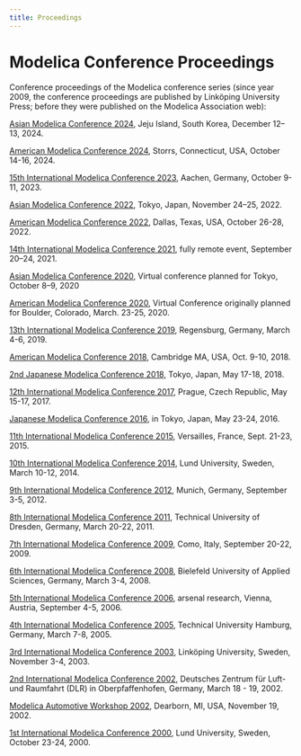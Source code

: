 ```yaml
---
title: Proceedings
---
```


# Modelica Conference Proceedings

Conference proceedings of the Modelica conference series (since year 2009, the conference proceedings are published by Linköping University Press; before they were published on the Modelica Association web):

[Asian Modelica Conference 2024](https://modelica.org/events/asian2024/), Jeju Island, South Korea, December 12–13, 2024.

[American Modelica Conference 2024](https://modelica.org/events/american2024/), Storrs, Connecticut, USA, October 14-16, 2024.

[15th International Modelica Conference 2023](https://2023.international.conference.modelica.org/), Aachen, Germany, October 9-11, 2023.

[Asian Modelica Conference 2022](https://2022.asian.conference.modelica.org/), Tokyo, Japan, November 24–25, 2022.

[American Modelica Conference 2022](https://2022.american.conference.modelica.org/), Dallas, Texas, USA, October 26-28, 2022.

[14th International Modelica Conference 2021](https://2021.international.conference.modelica.org/), fully remote event, September 20–24, 2021.

[Asian Modelica Conference 2020](https://2020.asian.conference.modelica.org/), Virtual conference planned for Tokyo, October 8–9, 2020

[American Modelica Conference 2020](https://2020.american.conference.modelica.org/), Virtual Conference originally planned for Boulder, Colorado, March. 23-25, 2020.

[13th International Modelica Conference 2019](https://2019.international.conference.modelica.org/), Regensburg, Germany, March 4-6, 2019.

[American Modelica Conference 2018](https://2018.american.conference.modelica.org/), Cambridge MA, USA, Oct. 9-10, 2018.

[2nd Japanese Modelica Conference 2018](/events/modelica2018japan), Tokyo, Japan, May 17-18, 2018.

[12th International Modelica Conference 2017](https://2017.international.conference.modelica.org/), Prague, Czech Republic, May 15-17, 2017.

[Japanese Modelica Conference 2016](http://dx.doi.org/10.3384/ecp16124), in Tokyo, Japan, May 23-24, 2016.

[11th International Modelica Conference 2015](https://2015.international.conference.modelica.org/), Versailles, France, Sept. 21-23, 2015.

[10th International Modelica Conference 2014](https://2014.international.conference.modelica.org/), Lund University, Sweden, March 10-12, 2014.

[9th International Modelica Conference 2012](https://2012.international.conference.modelica.org/), Munich, Germany, September 3-5, 2012.

[8th International Modelica Conference 2011](https://2011.international.conference.modelica.org/), Technical University of Dresden, Germany, March 20-22, 2011.

[7th International Modelica Conference 2009](https://2009.international.conference.modelica.org/), Como, Italy, September 20-22, 2009.

[6th International Modelica Conference 2008](/events/conference2008/), Bielefeld University of Applied Sciences, Germany, March 3-4, 2008.

[5th International Modelica Conference 2006](/events/modelica2006/), arsenal research, Vienna, Austria, September 4-5, 2006.

[4th International Modelica Conference 2005](/events/conference2005/), Technical University Hamburg, Germany, March 7-8, 2005.

[3rd International Modelica Conference 2003](/events/conference2003/), Linköping University, Sweden, November 3-4, 2003.

[2nd International Modelica Conference 2002](/events/conference2002/), Deutsches Zentrum für Luft- und Raumfahrt (DLR) in Oberpfaffenhofen, Germany, March 18 - 19, 2002.

[Modelica Automotive Workshop 2002](/events/automotive_workshop_2002/), Dearborn, MI, USA, November 19, 2002.

[1st International Modelica Conference 2000](/events/workshop2000/), Lund University, Sweden, October 23-24, 2000.
